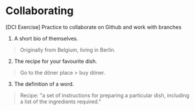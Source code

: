 # Collaborating
[DCI Exercise] Practice to collaborate on Github and work with branches


1. A short bio of themselves.
> Originally from Belgium, living in Berlin.

2. The recipe for your favourite dish.
> Go to the döner place > buy döner.

3. The definition of a word.
>  Recipe: "a set of instructions for preparing a particular dish, including a list of the ingredients required."
